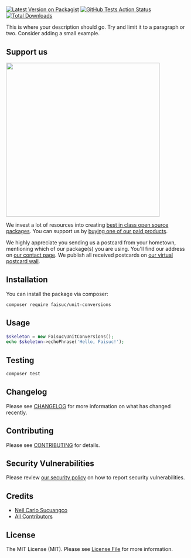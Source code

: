 # 

[![Latest Version on Packagist](https://img.shields.io/packagist/v/faisuc/unit-conversions.svg?style=flat-square)](https://packagist.org/packages/faisuc/unit-conversions)
[![GitHub Tests Action Status](https://img.shields.io/github/workflow/status/faisuc/unit-conversions/run-tests?label=tests)](https://github.com/faisuc/unit-conversions/actions?query=workflow%3Arun-tests+branch%3Amaster)
[![Total Downloads](https://img.shields.io/packagist/dt/faisuc/unit-conversions.svg?style=flat-square)](https://packagist.org/packages/faisuc/unit-conversions)


This is where your description should go. Try and limit it to a paragraph or two. Consider adding a small example.

## Support us

[<img src="https://github-ads.s3.eu-central-1.amazonaws.com/package-skeleton-php.jpg?t=1" width="419px" />](https://spatie.be/github-ad-click/package-skeleton-php)

We invest a lot of resources into creating [best in class open source packages](https://spatie.be/open-source). You can support us by [buying one of our paid products](https://spatie.be/open-source/support-us).

We highly appreciate you sending us a postcard from your hometown, mentioning which of our package(s) you are using. You'll find our address on [our contact page](https://spatie.be/about-us). We publish all received postcards on [our virtual postcard wall](https://spatie.be/open-source/postcards).

## Installation

You can install the package via composer:

```bash
composer require faisuc/unit-conversions
```

## Usage

```php
$skeleton = new Faisuc\UnitConversions();
echo $skeleton->echoPhrase('Hello, Faisuc!');
```

## Testing

```bash
composer test
```

## Changelog

Please see [CHANGELOG](CHANGELOG.md) for more information on what has changed recently.

## Contributing

Please see [CONTRIBUTING](.github/CONTRIBUTING.md) for details.

## Security Vulnerabilities

Please review [our security policy](../../security/policy) on how to report security vulnerabilities.

## Credits

- [Neil Carlo Sucuangco](https://github.com/faisuc)
- [All Contributors](../../contributors)

## License

The MIT License (MIT). Please see [License File](LICENSE.md) for more information.
